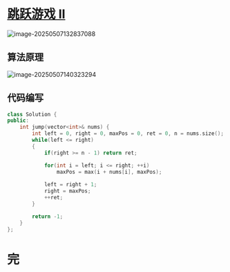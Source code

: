 # [跳跃游戏 II](https://leetcode.cn/problems/jump-game-ii/)

![image-20250507132837088](https://md-wind.oss-cn-nanjing.aliyuncs.com/md/20250507132837137.png)

## 算法原理

![image-20250507140323294](https://md-wind.oss-cn-nanjing.aliyuncs.com/md/20250507140323454.png)

## 代码编写

```cpp
class Solution {
public:
    int jump(vector<int>& nums) {
        int left = 0, right = 0, maxPos = 0, ret = 0, n = nums.size();
        while(left <= right)
        {
            if(right >= n - 1) return ret;

            for(int i = left; i <= right; ++i)
                maxPos = max(i + nums[i], maxPos);
            
            left = right + 1;
            right = maxPos;
            ++ret;
        }

        return -1;
    }
};
```

# 完